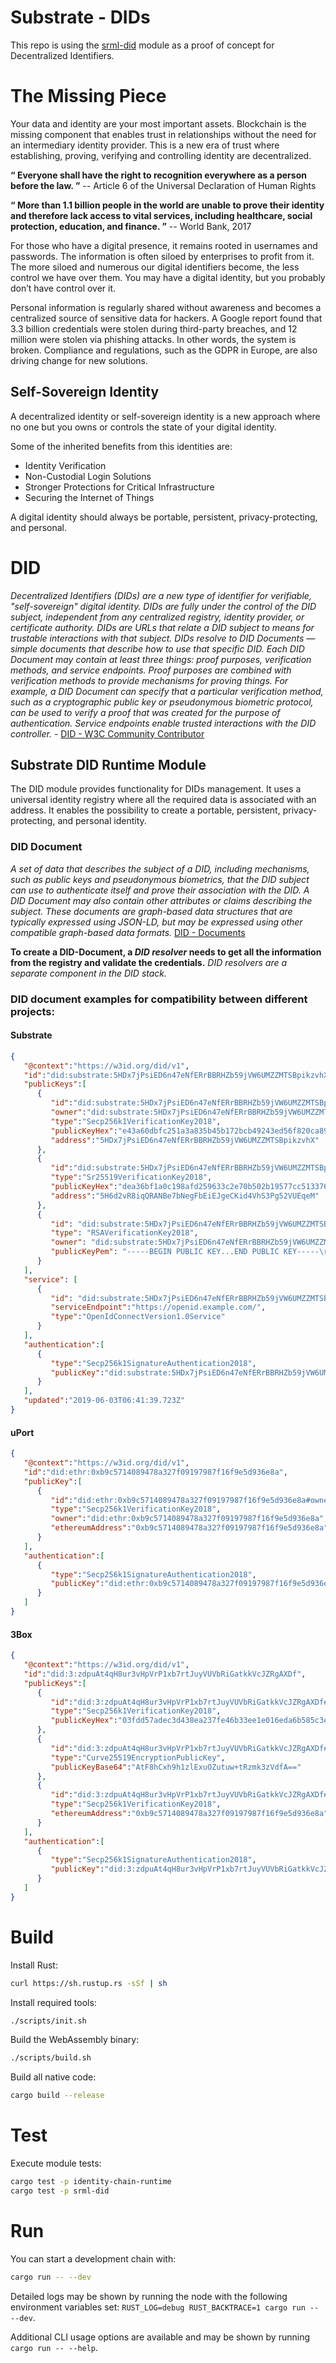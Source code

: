 # Substrate - DIDs

This repo is using the [srml-did](https://github.com/riusricardo/srml-did) module as a proof of concept for Decentralized Identifiers.

# The Missing Piece

Your data and identity are your most important assets. Blockchain is the missing component that enables trust in relationships without the need for an intermediary identity provider. This is a new era of trust where establishing, proving, verifying and controlling identity are decentralized.

**“ Everyone shall have the right to recognition everywhere as a person before the law. ”**
-- Article 6 of the Universal Declaration of Human Rights

**“ More than 1.1 billion people in the world are unable to prove their identity and therefore lack access to vital services, including healthcare, social protection, education, and finance. ”** -- World Bank, 2017

For those who have a digital presence, it remains rooted in usernames and passwords. The information is often siloed by enterprises to profit from it. The more siloed and numerous our digital identifiers become, the less control we have over them. You may have a digital identity, but you probably don’t have control over it.

Personal information is regularly shared without awareness and becomes a centralized source of sensitive data for hackers.
A Google report found that 3.3 billion credentials were stolen during third-party breaches, and 12 million were stolen via phishing attacks. In other words, the system is broken.
Compliance and regulations, such as the GDPR in Europe, are also driving change for new solutions.


## Self-Sovereign Identity

A decentralized identity or self-sovereign identity is a new approach where no one but you owns or controls the state of your digital identity. 

Some of the inherited benefits from this identities are:

* Identity Verification
* Non-Custodial Login Solutions
* Stronger Protections for Critical Infrastructure
* Securing the Internet of Things

A digital identity should always be portable, persistent, privacy-protecting, and personal.

# DID

_Decentralized Identifiers (DIDs) are a new type of identifier for verifiable, "self-sovereign" digital identity. DIDs are fully under the control of the DID subject, independent from any centralized registry, identity provider, or certificate authority. DIDs are URLs that relate a DID subject to means for trustable interactions with that subject. DIDs resolve to DID Documents — simple documents that describe how to use that specific DID. Each DID Document may contain at least three things: proof purposes, verification methods, and service endpoints. Proof purposes are combined with verification methods to provide mechanisms for proving things. For example, a DID Document can specify that a particular verification method, such as a cryptographic public key or pseudonymous biometric protocol, can be used to verify a proof that was created for the purpose of authentication. Service endpoints enable trusted interactions with the DID controller._  -  [DID - W3C Community Contributor](https://w3c-ccg.github.io/did-spec/)

## Substrate DID Runtime Module

The DID module provides functionality for DIDs management. It uses a universal identity registry where all the required data is associated with an address. It enables the possibility to create a portable, persistent,  privacy-protecting, and personal identity.

### DID Document
_A set of data that describes the subject of a DID, including mechanisms, such as public keys and pseudonymous biometrics, that the DID subject can use to authenticate itself and prove their association with the DID. A DID Document may also contain other attributes or claims describing the subject. These documents are graph-based data structures that are typically expressed using JSON-LD, but may be expressed using other compatible graph-based data formats._ [DID - Documents](https://w3c-ccg.github.io/did-spec/#dfn-did-document)

**To create a DID-Document, a *DID resolver* needs to get all the information from the registry and validate the credentials.** _DID resolvers are a separate component in the DID stack._

### DID document examples for compatibility between different projects:

#### Substrate
``` JSON
{  
   "@context":"https://w3id.org/did/v1",
   "id":"did:substrate:5HDx7jPsiED6n47eNfERrBBRHZb59jVW6UMZZMTSBpikzvhX",
   "publicKeys":[  
      {  
         "id":"did:substrate:5HDx7jPsiED6n47eNfERrBBRHZb59jVW6UMZZMTSBpikzvhX#owner",
         "owner":"did:substrate:5HDx7jPsiED6n47eNfERrBBRHZb59jVW6UMZZMTSBpikzvhX",
         "type":"Secp256k1VerificationKey2018",
         "publicKeyHex":"e43a60dbfc251a3a835b45b172bcb49243ed56f820ca89a1c746143c1ab9565d",
         "address":"5HDx7jPsiED6n47eNfERrBBRHZb59jVW6UMZZMTSBpikzvhX"
      },
      {  
         "id":"did:substrate:5HDx7jPsiED6n47eNfERrBBRHZb59jVW6UMZZMTSBpikzvhX#signingKey#delegate-1",
         "type":"Sr25519VerificationKey2018",
         "publicKeyHex":"dea36bf1a0c198afd259633c2e70b502b19577cc5133760ac569ea6fb4d3b977",
         "address":"5H6d2vR8iqQRANBe7bNegFbEiEJgeCKid4VhS3Pg52VUEqeM"
      },
      {
         "id": "did:substrate:5HDx7jPsiED6n47eNfERrBBRHZb59jVW6UMZZMTSBpikzvhX#delegate-2",
         "type": "RSAVerificationKey2018",
         "owner": "did:substrate:5HDx7jPsiED6n47eNfERrBBRHZb59jVW6UMZZMTSBpikzvhX",
         "publicKeyPem": "-----BEGIN PUBLIC KEY...END PUBLIC KEY-----\r\n",
      }
   ],
   "service": [
      { 
         "id": "did:substrate:5HDx7jPsiED6n47eNfERrBBRHZb59jVW6UMZZMTSBpikzvhX#openid",
         "serviceEndpoint":"https://openid.example.com/",
         "type":"OpenIdConnectVersion1.0Service"
      }
   ],
   "authentication":[
      {  
         "type":"Secp256k1SignatureAuthentication2018",
         "publicKey":"did:substrate:5HDx7jPsiED6n47eNfERrBBRHZb59jVW6UMZZMTSBpikzvhX#owner",
      }
   ],
   "updated":"2019-06-03T06:41:39.723Z"
}
```


#### uPort
``` JSON
{  
   "@context":"https://w3id.org/did/v1",
   "id":"did:ethr:0xb9c5714089478a327f09197987f16f9e5d936e8a",
   "publicKey":[  
      {  
         "id":"did:ethr:0xb9c5714089478a327f09197987f16f9e5d936e8a#owner",
         "type":"Secp256k1VerificationKey2018",
         "owner":"did:ethr:0xb9c5714089478a327f09197987f16f9e5d936e8a",
         "ethereumAddress":"0xb9c5714089478a327f09197987f16f9e5d936e8a"
      }
   ],
   "authentication":[  
      {  
         "type":"Secp256k1SignatureAuthentication2018",
         "publicKey":"did:ethr:0xb9c5714089478a327f09197987f16f9e5d936e8a#owner"
      }
   ]
}
```

#### 3Box
``` JSON
{  
   "@context":"https://w3id.org/did/v1",
   "id":"did:3:zdpuAt4qH8ur3vHpVrP1xb7rtJuyVUVbRiGatkkVcJZRgAXDf",
   "publicKeys":[  
      {  
         "id":"did:3:zdpuAt4qH8ur3vHpVrP1xb7rtJuyVUVbRiGatkkVcJZRgAXDf#signingKey",
         "type":"Secp256k1VerificationKey2018",
         "publicKeyHex":"03fdd57adec3d438ea237fe46b33ee1e016eda6b585c3e27ea66686c2ea5358479"
      },
      {  
         "id":"did:3:zdpuAt4qH8ur3vHpVrP1xb7rtJuyVUVbRiGatkkVcJZRgAXDf#encryptionKey",
         "type":"Curve25519EncryptionPublicKey",
         "publicKeyBase64":"AtF8hCxh9h1zlExuOZutuw+tRzmk3zVdfA=="
      },
      {  
         "id":"did:3:zdpuAt4qH8ur3vHpVrP1xb7rtJuyVUVbRiGatkkVcJZRgAXDf#managementKey",
         "type":"Secp256k1VerificationKey2018",
         "ethereumAddress":"0xb9c5714089478a327f09197987f16f9e5d936e8a"
      }
   ],
   "authentication":[  
      {  
         "type":"Secp256k1SignatureAuthentication2018",
         "publicKey":"did:3:zdpuAt4qH8ur3vHpVrP1xb7rtJuyVUVbRiGatkkVcJZRgAXDf#signingKey"
      }
   ]
}
```

# Build

Install Rust:

```bash
curl https://sh.rustup.rs -sSf | sh
```

Install required tools:

```bash
./scripts/init.sh
```

Build the WebAssembly binary:

```bash
./scripts/build.sh
```

Build all native code:

```bash
cargo build --release
```
# Test

Execute module tests:

```bash
cargo test -p identity-chain-runtime
cargo test -p srml-did
```
# Run

You can start a development chain with:

```bash
cargo run -- --dev
```

Detailed logs may be shown by running the node with the following environment variables set: `RUST_LOG=debug RUST_BACKTRACE=1 cargo run -- --dev`.

Additional CLI usage options are available and may be shown by running `cargo run -- --help`.
